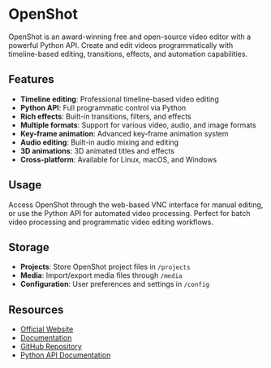 # OpenShot

OpenShot is an award-winning free and open-source video editor with a powerful Python API. Create and edit videos programmatically with timeline-based editing, transitions, effects, and automation capabilities.

## Features

- **Timeline editing**: Professional timeline-based video editing
- **Python API**: Full programmatic control via Python
- **Rich effects**: Built-in transitions, filters, and effects
- **Multiple formats**: Support for various video, audio, and image formats
- **Key-frame animation**: Advanced key-frame animation system
- **Audio editing**: Built-in audio mixing and editing
- **3D animations**: 3D animated titles and effects
- **Cross-platform**: Available for Linux, macOS, and Windows

## Usage

Access OpenShot through the web-based VNC interface for manual editing, or use the Python API for automated video processing. Perfect for batch video processing and programmatic video editing workflows.

## Storage

- **Projects**: Store OpenShot project files in `/projects`
- **Media**: Import/export media files through `/media`
- **Configuration**: User preferences and settings in `/config`

## Resources

- [Official Website](https://www.openshot.org/)
- [Documentation](https://openshot.org/user-guide/)
- [GitHub Repository](https://github.com/OpenShot/openshot-qt)
- [Python API Documentation](https://openshot.org/files/libopenshot/API-Docs/)